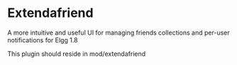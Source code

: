 Extendafriend
======================

A more intuitive and useful UI for managing friends collections and per-user notifications for Elgg 1.8

This plugin should reside in mod/extendafriend